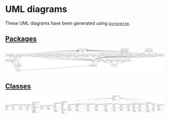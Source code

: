 # UML diagrams
These UML diagrams have been generated using [`pyreverse`](https://www.logilab.org/blogentry/6883).

## [Packages](packages_AlgoBandits.svg)
[![UML Diagram - Packages of AlgoBandits.git](packages_AlgoBandits.png)](packages_AlgoBandits.png)

## [Classes](classes_AlgoBandits.svg)
[![UML Diagram - Classes of AlgoBandits.git](classes_AlgoBandits.png)](classes_AlgoBandits.png)
